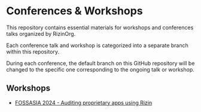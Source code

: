 # Conferences & Workshops

This repository contains essential materials for workshops and conferences talks organized by RizinOrg.

Each conference talk and workshop is categorized into a separate branch within this repository.

During each conference, the default branch on this GitHub repository will be changed to the specific one corresponding to the ongoing talk or workshop.

## Workshops

- [FOSSASIA 2024 - Auditing proprietary apps using Rizin](https://github.com/rizinorg/conferences/tree/fossasia-2024)
